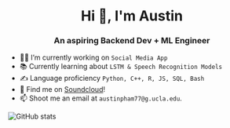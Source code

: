 <h1 align="center">Hi 👋, I'm Austin</h1>
<h3 align="center">An aspiring Backend Dev + ML Engineer</h3>

- 🏋️‍♂️ I’m currently working on `Social Media App`
- 📚 Currently learning about `LSTM & Speech Recognition Models`
- ✍️ Language proficiency `Python, C++, R, JS, SQL, Bash`
- 🎹 Find me on [Soundcloud](https://soundcloud.com/austin-pham-40930406)!
- 📫 Shoot me an email at `austinpham77@g.ucla.edu`.

![GitHub stats](https://github-readme-stats.vercel.app/api?username=onlypham&count_private=true&show_icons=true&theme=dark)
